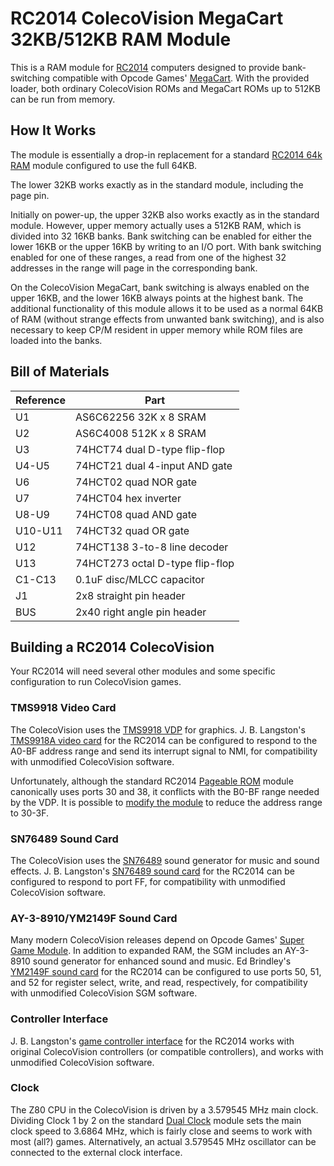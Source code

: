 # RC2014 ColecoVision MegaCart 32KB/512KB RAM Module

This is a RAM module for [RC2014](https://rc2014.co.uk/) computers designed to provide bank-switching compatible with Opcode Games' [MegaCart](https://forums.atariage.com/topic/216354-colecovision-megacart-faq/). With the provided loader, both ordinary ColecoVision ROMs and MegaCart ROMs up to 512KB can be run from memory.

## How It Works

The module is essentially a drop-in replacement for a standard [RC2014 64k RAM](https://rc2014.co.uk/modules/64k-ram/) module configured to use the full 64KB.

The lower 32KB works exactly as in the standard module, including the page pin.

Initially on power-up, the upper 32KB also works exactly as in the standard module. However, upper memory actually uses a 512KB RAM, which is divided into 32 16KB banks. Bank switching can be enabled for either the lower 16KB or the upper 16KB by writing to an I/O port. With bank switching enabled for one of these ranges, a read from one of the highest 32 addresses in the range will page in the corresponding bank.

On the ColecoVision MegaCart, bank switching is always enabled on the upper 16KB, and the lower 16KB always points at the highest bank. The additional functionality of this module allows it to be used as a normal 64KB of RAM (without strange effects from unwanted bank switching), and is also necessary to keep CP/M resident in upper memory while ROM files are loaded into the banks.

## Bill of Materials

| Reference | Part |
|-|-|
| U1 | AS6C62256 32K x 8 SRAM |
| U2 | AS6C4008 512K x 8 SRAM |
| U3 | 74HCT74 dual D-type flip-flop |
| U4-U5 | 74HCT21 dual 4-input AND gate |
| U6 | 74HCT02 quad NOR gate |
| U7 | 74HCT04 hex inverter |
| U8-U9 | 74HCT08 quad AND gate |
| U10-U11 | 74HCT32 quad OR gate |
| U12 | 74HCT138 3-to-8 line decoder |
| U13 | 74HCT273 octal D-type flip-flop |
| C1-C13 | 0.1uF disc/MLCC capacitor |
| J1 | 2x8 straight pin header |
| BUS | 2x40 right angle pin header |

## Building a RC2014 ColecoVision

Your RC2014 will need several other modules and some specific configuration to run ColecoVision games.

### TMS9918 Video Card

The ColecoVision uses the [TMS9918 VDP](https://en.wikipedia.org/wiki/TMS9918) for graphics. J. B. Langston's [TMS9918A video card](https://github.com/jblang/TMS9918A) for the RC2014 can be configured to respond to the A0-BF address range and send its interrupt signal to NMI, for compatibility with unmodified ColecoVision software.

Unfortunately, although the standard RC2014 [Pageable ROM](https://rc2014.co.uk/modules/pageable-rom/) module canonically uses ports 30 and 38, it conflicts with the B0-BF range needed by the VDP. It is possible to [modify the module](https://github.com/jblang/TMS9918A/issues/12) to reduce the address range to 30-3F.

### SN76489 Sound Card

The ColecoVision uses the [SN76489](https://en.wikipedia.org/wiki/Texas_Instruments_SN76489) sound generator for music and sound effects. J. B. Langston's [SN76489 sound card](https://github.com/jblang/SN76489) for the RC2014 can be configured to respond to port FF, for compatibility with unmodified ColecoVision software.

### AY-3-8910/YM2149F Sound Card

Many modern ColecoVision releases depend on Opcode Games' [Super Game Module](https://www.colecovision.dk/sem.htm). In addition to expanded RAM, the SGM includes an AY-3-8910 sound generator for enhanced sound and music. Ed Brindley's [YM2149F sound card](https://github.com/electrified/rc2014-ym2149) for the RC2014 can be configured to use ports 50, 51, and 52 for register select, write, and read, respectively, for compatibility with unmodified ColecoVision SGM software.

### Controller Interface

J. B. Langston's [game controller interface](https://github.com/jblang/GameController) for the RC2014 works with original ColecoVision controllers (or compatible controllers), and works with unmodified ColecoVision software.

### Clock

The Z80 CPU in the ColecoVision is driven by a 3.579545 MHz main clock. Dividing Clock 1 by 2 on the standard [Dual Clock](https://rc2014.co.uk/modules/dual-clock-module/) module sets the main clock speed to 3.6864 MHz, which is fairly close and seems to work with most (all?) games. Alternatively, an actual 3.579545 MHz oscillator can be connected to the external clock interface.
